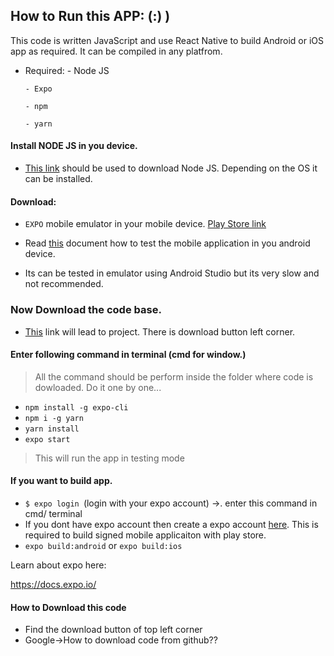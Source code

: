 ## How to Run this APP: (:) )

This code is written JavaScript and use React Native to build Android or iOS app as required. It can be compiled in any platfrom.
  - Required:
        - Node JS
        
        - Expo
        
        - npm
        
        - yarn
        

#### Install NODE JS in you device.

- [This link](https://nodejs.org/en/) should be used to download Node JS. Depending on the OS it can be installed.

####  Download:
- `EXPO` mobile emulator in your mobile device. [Play Store link](https://play.google.com/store/apps/details?id=host.exp.exponent)

- Read [this](https://docs.expo.io/guides/testing-on-devices/) document how to test the mobile application in you android device.

- Its can be tested in emulator using Android Studio but its very slow and not recommended.

###  Now Download the code base. 
- [This](https://github.com/mhnpd/amir_project) link will lead to project. There is download button left corner.

#### Enter following command in terminal (cmd for window.) 

> All the command should be perform inside the folder where code is dowloaded. Do it one by one...

- `npm install -g expo-cli`
- `npm i -g yarn `
- `yarn install`
- `expo start`

> This will run the app in testing mode

#### If you want to build app.

- `$ expo login `(login with your expo account) ->. enter this command in cmd/ terminal 
- If you dont have expo account then create a expo account [here](https://expo.io/signup). This is required to build signed mobile applicaiton with play store. 
- `expo build:android` or `expo build:ios`

Learn about expo here:

https://docs.expo.io/

#### How to Download this code
- Find the download button of top left corner
- Google->How to download code from github??
